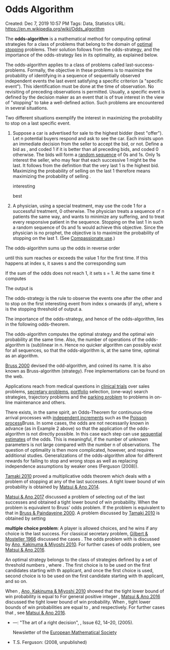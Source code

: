 # Odds Algorithm

Created: Dec 7, 2019 10:57 PM
Tags: Data, Statistics
URL: https://en.m.wikipedia.org/wiki/Odds_algorithm

The **odds-algorithm** is a mathematical method for computing optimal strategies for a class of problems that belong to the domain of [optimal stopping](https://en.m.wikipedia.org/wiki/Optimal_stopping) problems. Their solution follows from the odds-strategy, and the importance of the odds-strategy lies in its optimality, as explained below.

The odds-algorithm applies to a class of problems called last-success-problems. Formally, the objective in these problems is to maximize the probability of identifying in a sequence of sequentially observed independent events the last event satisfying a specific criterion (a "specific event"). This identification must be done at the time of observation. No revisiting of preceding observations is permitted. Usually, a specific event is defined by the decision maker as an event that is of true interest in the view of "stopping" to take a well-defined action. Such problems are encountered in several situations.

Two different situations exemplify the interest in maximizing the probability to stop on a last specific event.

1. Suppose a car is advertised for sale to the highest bidder (best "offer"). Let n potential buyers respond and ask to see the car. Each insists upon an immediate decision from the seller to accept the bid, or not. Define a bid as , and coded 1 if it is better than all preceding bids, and coded 0 otherwise. The bids will form a [random sequence](https://en.m.wikipedia.org/wiki/Random_sequence) of 0s and 1s. Only 1s interest the seller, who may fear that each successive 1 might be the last. It follows from the definition that the very last 1 is the highest bid. Maximizing the probability of selling on the last 1 therefore means maximizing the probability of selling .

    interesting

    best

2. A physician, using a special treatment, may use the code 1 for a successful treatment, 0 otherwise. The physician treats a sequence of n patients the same way, and wants to minimize any suffering, and to treat every responsive patient in the sequence. Stopping on the last 1 in such a random sequence of 0s and 1s would achieve this objective. Since the physician is no prophet, the objective is to maximize the probability of stopping on the last 1. (See [Compassionate use](https://en.m.wikipedia.org/wiki/Compassionate_use).)

The odds-algorithm sums up the odds in reverse order

until this sum reaches or exceeds the value 1 for the first time. If this happens at index s, it saves s and the corresponding sum

If the sum of the odds does not reach 1, it sets s = 1. At the same time it computes

The output is

The odds-strategy is the rule to observe the events one after the other and to stop on the first interesting event from index s onwards (if any), where s is the stopping threshold of output a.

The importance of the odds-strategy, and hence of the odds-algorithm, lies in the following odds-theorem.

The odds-algorithm computes the optimal strategy and the optimal win probability at the same time. Also, the number of operations of the odds-algorithm is (sub)linear in n. Hence no quicker algorithm can possibly exist for all sequences, so that the odds-algorithm is, at the same time, optimal as an algorithm.

[Bruss 2000](https://en.m.wikipedia.org/wiki/Odds_algorithm) devised the odd-algorithm, and coined its name. It is also known as Bruss-algorithm (strategy). Free implementations can be found on the web.

Applications reach from medical questions in [clinical trials](https://en.m.wikipedia.org/wiki/Clinical_trial) over sales problems, [secretary problems](https://en.m.wikipedia.org/wiki/Secretary_problems), [portfolio](https://en.m.wikipedia.org/wiki/Portfolio_(finance)) selection, (one-way) search strategies, trajectory problems and the [parking problem](https://en.m.wikipedia.org/wiki/Parking_problem) to problems in on-line maintenance and others.

There exists, in the same spirit, an Odds-Theorem for continuous-time arrival processes with [independent increments](https://en.m.wikipedia.org/wiki/Independent_increments) such as the [Poisson process](https://en.m.wikipedia.org/wiki/Poisson_process)Bruss. In some cases, the odds are not necessarily known in advance (as in Example 2 above) so that the application of the odds-algorithm is not directly possible. In this case each step can use [sequential estimates](https://en.m.wikipedia.org/w/index.php?title=Sequential_estimate&action=edit&redlink=1) of the odds. This is meaningful, if the number of unknown parameters is not large compared with the number n of observations. The question of optimality is then more complicated, however, and requires additional studies. Generalizations of the odds-algorithm allow for different rewards for failing to stop and wrong stops as well as replacing independence assumptions by weaker ones (Ferguson (2008)).

[Tamaki 2010](https://en.m.wikipedia.org/wiki/Odds_algorithm) proved a multiplicative odds theorem which deals with a problem of stopping at any of the last successes. A tight lower bound of win probability is obtained by [Matsui & Ano 2014](https://en.m.wikipedia.org/wiki/Odds_algorithm).

[Matsui & Ano 2017](https://en.m.wikipedia.org/wiki/Odds_algorithm) discussed a problem of selecting out of the last successes and obtained a tight lower bound of win probability. When the problem is equivalent to Bruss' odds problem. If the problem is equivalent to that in [Bruss & Paindaveine 2000](https://en.m.wikipedia.org/wiki/Odds_algorithm). A problem discussed by [Tamaki 2010](https://en.m.wikipedia.org/wiki/Odds_algorithm) is obtained by setting

**multiple choice problem**: A player is allowed choices, and he wins if any choice is the last success. For classical secretary problem, [Gilbert & Mosteller 1966](https://en.m.wikipedia.org/wiki/Odds_algorithm) discussed the cases . The odds problem with is discussed by [Ano, Kakinuma & Miyoshi 2010](https://en.m.wikipedia.org/wiki/Odds_algorithm). For further cases of odds problem, see [Matsui & Ano 2016](https://en.m.wikipedia.org/wiki/Odds_algorithm).

An optimal strategy belongs to the class of strategies defined by a set of threshold numbers , where . The first choice is to be used on the first candidates starting with th applicant, and once the first choice is used, second choice is to be used on the first candidate starting with th applicant, and so on.

When , [Ano, Kakinuma & Miyoshi 2010](https://en.m.wikipedia.org/wiki/Odds_algorithm) showed that the tight lower bound of win probability is equal to For general positive integer , [Matsui & Ano 2016](https://en.m.wikipedia.org/wiki/Odds_algorithm) discussed the tight lower bound of win probability. When , tight lower bounds of win probabilities are equal to , and respectively. For further cases that , see [Matsui & Ano 2016](https://en.m.wikipedia.org/wiki/Odds_algorithm).

- —: "The art of a right decision", , Issue 62, 14–20, (2005).

    Newsletter of the [European Mathematical Society](https://en.m.wikipedia.org/wiki/European_Mathematical_Society)

- T.S. Ferguson: (2008, unpublished)